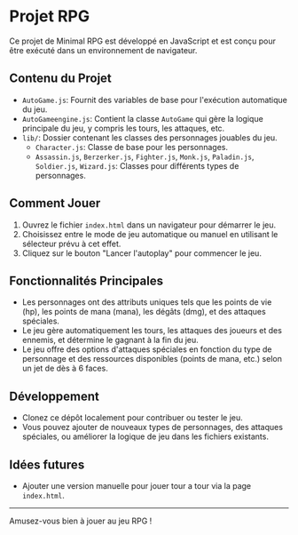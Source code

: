 # Projet RPG

Ce projet de Minimal RPG est développé en JavaScript et est conçu pour être exécuté dans un environnement de navigateur.

## Contenu du Projet

- `AutoGame.js`: Fournit des variables de base pour l'exécution automatique du jeu.
- `AutoGameengine.js`: Contient la classe `AutoGame` qui gère la logique principale du jeu, y compris les tours, les attaques, etc.
- `lib/`: Dossier contenant les classes des personnages jouables du jeu.
  - `Character.js`: Classe de base pour les personnages.
  - `Assassin.js`, `Berzerker.js`, `Fighter.js`, `Monk.js`, `Paladin.js`, `Soldier.js`, `Wizard.js`: Classes pour différents types de personnages.
  
## Comment Jouer

1. Ouvrez le fichier `index.html` dans un navigateur pour démarrer le jeu.
2. Choisissez entre le mode de jeu automatique ou manuel en utilisant le sélecteur prévu à cet effet.
3. Cliquez sur le bouton "Lancer l'autoplay" pour commencer le jeu.

## Fonctionnalités Principales

- Les personnages ont des attributs uniques tels que les points de vie (hp), les points de mana (mana), les dégâts (dmg), et des attaques spéciales.
- Le jeu gère automatiquement les tours, les attaques des joueurs et des ennemis, et détermine le gagnant à la fin du jeu.
- Le jeu offre des options d'attaques spéciales en fonction du type de personnage et des ressources disponibles (points de mana, etc.) selon un jet de dès à 6 faces.

## Développement

- Clonez ce dépôt localement pour contribuer ou tester le jeu.
- Vous pouvez ajouter de nouveaux types de personnages, des attaques spéciales, ou améliorer la logique de jeu dans les fichiers existants.

## Idées futures

- Ajouter une version manuelle pour jouer tour a tour via la page `index.html`.

---

Amusez-vous bien à jouer au jeu RPG !
